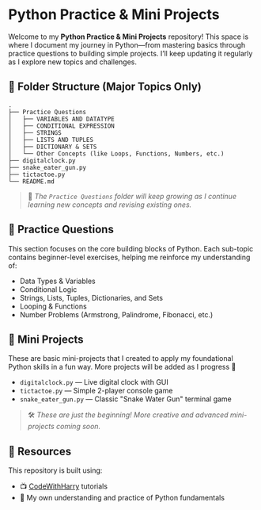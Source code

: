 # Python Practice & Mini Projects

Welcome to my **Python Practice & Mini Projects** repository!
This space is where I document my journey in Python—from mastering basics through practice questions to building simple projects. I’ll keep updating it regularly as I explore new topics and challenges.

## 📂 Folder Structure (Major Topics Only)

```
.
├── Practice Questions
│   ├── VARIABLES AND DATATYPE
│   ├── CONDITIONAL EXPRESSION
│   ├── STRINGS
│   ├── LISTS AND TUPLES
│   ├── DICTIONARY & SETS
│   └── Other Concepts (like Loops, Functions, Numbers, etc.)
├── digitalclock.py
├── snake_eater_gun.py
├── tictactoe.py
└── README.md
```

> 📌 *The `Practice Questions` folder will keep growing as I continue learning new concepts and revising existing ones.*

## 🧠 Practice Questions

This section focuses on the core building blocks of Python. Each sub-topic contains beginner-level exercises, helping me reinforce my understanding of:

* Data Types & Variables
* Conditional Logic
* Strings, Lists, Tuples, Dictionaries, and Sets
* Looping & Functions
* Number Problems (Armstrong, Palindrome, Fibonacci, etc.)

## 🚀 Mini Projects

These are basic mini-projects that I created to apply my foundational Python skills in a fun way. More projects will be added as I progress 🚧

* `digitalclock.py` — Live digital clock with GUI
* `tictactoe.py` — Simple 2-player console game
* `snake_eater_gun.py` — Classic "Snake Water Gun" terminal game

> 🛠️ *These are just the beginning! More creative and advanced mini-projects coming soon.*


## 🎯 Resources

This repository is built using:

* 📺 [CodeWithHarry](https://www.youtube.com/@CodeWithHarry) tutorials
* 🧠 My own understanding and practice of Python fundamentals


